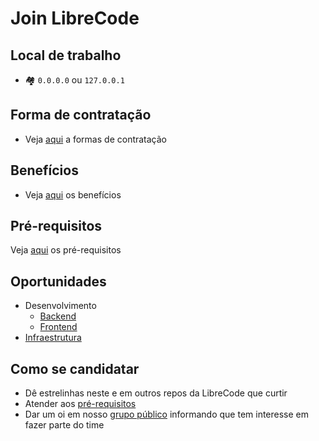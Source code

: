 # Join LibreCode

## Local de trabalho
* 🏘 `0.0.0.0` ou `127.0.0.1`

## Forma de contratação

* Veja [aqui](docs/forma-contratacao.md) a formas de contratação

## Benefícios

* Veja [aqui](docs/beneficios.md) os benefícios

## Pré-requisitos

Veja [aqui](docs/pre-requisitos.md) os pré-requisitos

## Oportunidades
* Desenvolvimento
  * [Backend](docs/requisitos-backend.md)
  * [Frontend](docs/requisitos-frontend.md)
* [Infraestrutura](docs/requisitos-infraestrutura.md)

## Como se candidatar

* Dê estrelinhas neste e em outros repos da LibreCode que curtir
* Atender aos [pré-requisitos](docs/pre-requisitos.md)
* Dar um oi em nosso [grupo público](https://t.me/LibreCodeCoop) informando que tem interesse em fazer parte do time